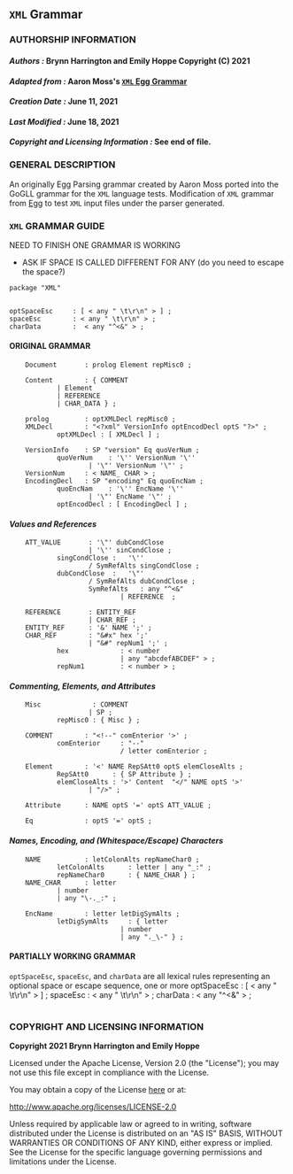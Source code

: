 ## **`XML` Grammar**
### **AUTHORSHIP INFORMATION**
#### *Authors :* Brynn Harrington and Emily Hoppe Copyright (C) 2021
#### *Adapted from :* Aaron Moss's [`XML` Egg Grammar](https://github.com/bruceiv/egg/blob/deriv/grammars/XML-u.egg)
#### *Creation Date :* June 11, 2021 
#### *Last Modified :* June 18, 2021
#### *Copyright and Licensing Information :* See end of file.

### **GENERAL DESCRIPTION**
An originally Egg Parsing grammar created by Aaron Moss ported into the GoGLL grammar for the `XML` language tests. Modification of `XML` grammar from [Egg](https://github.com/bruceiv/egg/blob/deriv/grammars/XML-u.egg) to test `XML` input files under the parser generated.
### **`XML` GRAMMAR GUIDE**
NEED TO FINISH ONE GRAMMAR IS WORKING 

- ASK IF SPACE IS CALLED DIFFERENT FOR ANY (do you need to escape the space?)

```
package "XML"


optSpaceEsc     : [ < any " \t\r\n" > ] ;
spaceEsc        : < any " \t\r\n" > ;
charData        :  < any "^<&" > ; 
```
#### ORIGINAL GRAMMAR

        Document       : prolog Element repMisc0 ;

        Content        : { COMMENT 
                | Element 
                | REFERENCE 
                | CHAR_DATA } ;

        prolog 	       : optXMLDecl repMisc0 ;
        XMLDecl        : "<?xml" VersionInfo optEncodDecl optS "?>" ;
                optXMLDecl : [ XMLDecl ] ;

        VersionInfo    : SP "version" Eq quoVerNum ;
                quoVerNum    : '\'' VersionNum '\''  
                        | '\"' VersionNum '\"' ;
        VersionNum     : < NAME_ CHAR > ;
        EncodingDecl   : SP "encoding" Eq quoEncNam ;
                quoEncNam    : '\'' EncName '\''  
                        | '\"' EncName '\"' ;
                optEncodDecl : [ EncodingDecl ] ;
#### ***Values and References***
        ATT_VALUE       : '\"' dubCondClose 
                        | '\'' sinCondClose ;
                singCondClose :   '\'' 
                        / SymRefAlts singCondClose ;
                dubCondClose  :   '\"' 
                        / SymRefAlts dubCondClose ;
                        SymRefAlts   : any "^<&" 
                                | REFERENCE  ;

        REFERENCE       : ENTITY_REF 
                        | CHAR_REF ;
        ENTITY_REF      : '&' NAME ';' ;
        CHAR_REF        : "&#x" hex ';' 
                        | "&#" repNum1 ';' ;
                hex             : < number 
                                | any "abcdefABCDEF" > ;
                repNum1         : < number > ;
#### ***Commenting, Elements, and Attributes***
        Misc 	         : COMMENT 
                        | SP ;
                repMisc0 : { Misc } ;

        COMMENT        : "<!--" comEnterior '>' ;
                comEnterior     : "--" 
                                / letter comEnterior ;

        Element        : '<' NAME RepSAtt0 optS elemCloseAlts ;
                RepSAtt0      : { SP Attribute } ;
                elemCloseAlts : '>' Content  "</" NAME optS '>' 
                        | "/>" ;

        Attribute      : NAME optS '=' optS ATT_VALUE ;

        Eq             : optS '=' optS ;
#### ***Names, Encoding, and (Whitespace/Escape) Characters***
        NAME           : letColonAlts repNameChar0 ;
                letColonAlts      : letter | any "_:" ;
                repNameChar0      : { NAME_CHAR } ;
        NAME_CHAR      : letter 
                | number 
                | any "\-._:" ;

        EncName        : letter letDigSymAlts ;
                letDigSymAlts     : { letter 
                                | number 
                                | any "._\-" } ;

#### PARTIALLY WORKING GRAMMAR
`optSpaceEsc`, `spaceEsc`, and `charData` are all lexical rules representing an optional space or escape sequence, one or more 
        optSpaceEsc     : [ < any " \t\r\n" > ] ;
        spaceEsc        : < any " \t\r\n" > ;
        charData        :  < any "^<&" > ; 

#
### **COPYRIGHT AND LICENSING INFORMATION**
**Copyright 2021 Brynn Harrington and Emily Hoppe**

Licensed under the Apache License, Version 2.0 (the "License"); you may not use this file except in compliance with the License.

You may obtain a copy of the License [here](http://www.apache.org/licenses/LICENSE-2.0) or at:

http://www.apache.org/licenses/LICENSE-2.0

Unless required by applicable law or agreed to in writing, software distributed under the License is distributed on an "AS IS" BASIS, WITHOUT WARRANTIES OR CONDITIONS OF ANY KIND, either express or implied. See the License for the specific language governing permissions and limitations under the License.